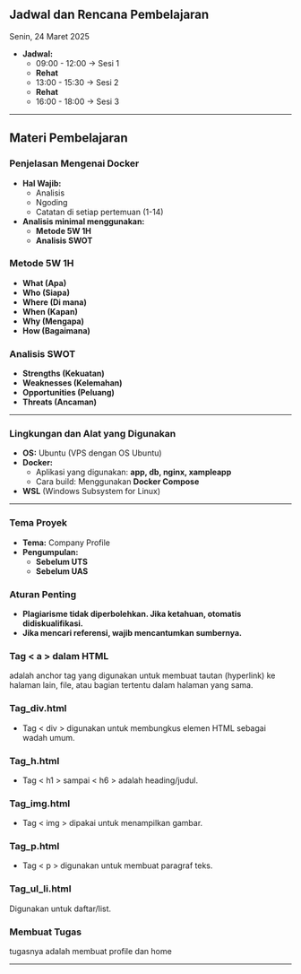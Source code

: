 ## Jadwal dan Rencana Pembelajaran

Senin, 24 Maret 2025

- **Jadwal:**
  - 09:00 - 12:00 → Sesi 1
  - **Rehat**
  - 13:00 - 15:30 → Sesi 2
  - **Rehat**
  - 16:00 - 18:00 → Sesi 3

---

## Materi Pembelajaran

### **Penjelasan Mengenai Docker**

- **Hal Wajib:**
  - Analisis
  - Ngoding
  - Catatan di setiap pertemuan (1-14)
- **Analisis minimal menggunakan:**
  - **Metode 5W 1H**
  - **Analisis SWOT**

### Metode 5W 1H

- **What (Apa)**
- **Who (Siapa)**
- **Where (Di mana)**
- **When (Kapan)**
- **Why (Mengapa)**
- **How (Bagaimana)**

### Analisis SWOT

- **Strengths (Kekuatan)**
- **Weaknesses (Kelemahan)**
- **Opportunities (Peluang)**
- **Threats (Ancaman)**

---

### Lingkungan dan Alat yang Digunakan

- **OS:** Ubuntu (VPS dengan OS Ubuntu)
- **Docker:**
  - Aplikasi yang digunakan: **app, db, nginx, xampleapp**
  - Cara build: Menggunakan **Docker Compose**
- **WSL** (Windows Subsystem for Linux)

---

### Tema Proyek

- **Tema:** Company Profile
- **Pengumpulan:**
  - **Sebelum UTS**
  - **Sebelum UAS**

### Aturan Penting

- **Plagiarisme tidak diperbolehkan. Jika ketahuan, otomatis didiskualifikasi.**
- **Jika mencari referensi, wajib mencantumkan sumbernya.**

### Tag < a > dalam HTML

 adalah anchor tag yang digunakan untuk membuat tautan (hyperlink) ke halaman lain, file, atau bagian tertentu dalam halaman yang sama.

### Tag_div.html

- Tag < div > digunakan untuk membungkus elemen HTML sebagai wadah umum.

### Tag_h.html

- Tag < h1 > sampai < h6 > adalah heading/judul.

### Tag_img.html

- Tag < img > dipakai untuk menampilkan gambar.

### Tag_p.html

- Tag < p > digunakan untuk membuat paragraf teks.

### Tag_ul_li.html

Digunakan untuk daftar/list.

### Membuat Tugas

tugasnya adalah membuat profile dan home

---
